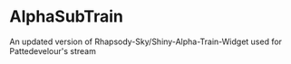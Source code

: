 # AlphaSubTrain
An updated version of Rhapsody-Sky/Shiny-Alpha-Train-Widget used for Pattedevelour's stream
